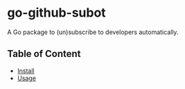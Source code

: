 # go-github-subot

A Go package to (un)subscribe to developers automatically.

## Table of Content

+ [Install](https://github.com/Dmitriy-Vas/go-github-subot#Install)
+ [Usage](https://github.com/Dmitriy-Vas/go-github-subot#Usage)

